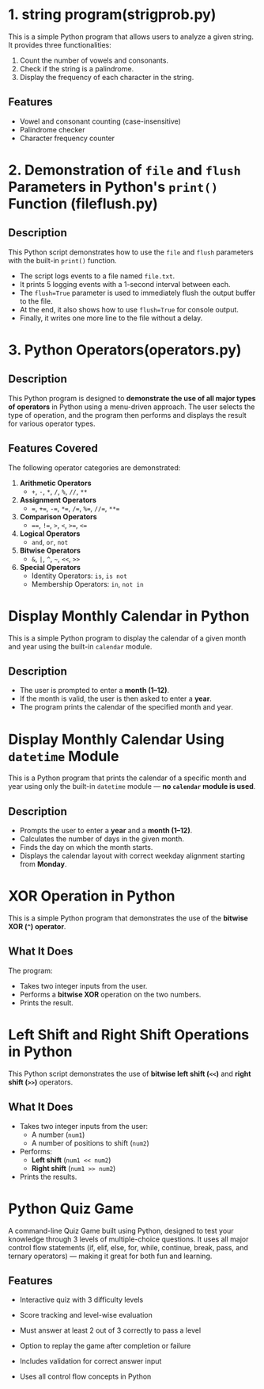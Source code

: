 # 1. string program(strigprob.py)

This is a simple Python program that allows users to analyze a given string. It provides three functionalities:

1. Count the number of vowels and consonants.
2. Check if the string is a palindrome.
3. Display the frequency of each character in the string.

##  Features

-  Vowel and consonant counting (case-insensitive)
-  Palindrome checker
-  Character frequency counter 

# 2. Demonstration of `file` and `flush` Parameters in Python's `print()` Function (fileflush.py)

## Description

This Python script demonstrates how to use the `file` and `flush` parameters with the built-in `print()` function.

- The script logs events to a file named `file.txt`.
- It prints 5 logging events with a 1-second interval between each.
- The `flush=True` parameter is used to immediately flush the output buffer to the file.
- At the end, it also shows how to use `flush=True` for console output.
- Finally, it writes one more line to the file without a delay.


# 3. Python Operators(operators.py)

##  Description

This Python program is designed to **demonstrate the use of all major types of operators** in Python using a menu-driven approach. The user selects the type of operation, and the program then performs and displays the result for various operator types.

##  Features Covered

The following operator categories are demonstrated:

1. **Arithmetic Operators**
   - `+`, `-`, `*`, `/`, `%`, `//`, `**`
2. **Assignment Operators**
   - `=`, `+=`, `-=`, `*=`, `/=`, `%=`, `//=`, `**=`
3. **Comparison Operators**
   - `==`, `!=`, `>`, `<`, `>=`, `<=`
4. **Logical Operators**
   - `and`, `or`, `not`
5. **Bitwise Operators**
   - `&`, `|`, `^`, `~`, `<<`, `>>`
6. **Special Operators**
   - Identity Operators: `is`, `is not`
   - Membership Operators: `in`, `not in`

#  Display Monthly Calendar in Python

This is a simple Python program to display the calendar of a given month and year using the built-in `calendar` module.

##  Description

- The user is prompted to enter a **month (1–12)**.
- If the month is valid, the user is then asked to enter a **year**.
- The program prints the calendar of the specified month and year.

# Display Monthly Calendar Using `datetime` Module

This is a Python program that prints the calendar of a specific month and year using only the built-in `datetime` module — **no `calendar` module is used**.

##  Description

- Prompts the user to enter a **year** and a **month (1–12)**.
- Calculates the number of days in the given month.
- Finds the day on which the month starts.
- Displays the calendar layout with correct weekday alignment starting from **Monday**.

# XOR Operation in Python

This is a simple Python program that demonstrates the use of the **bitwise XOR (`^`) operator**.

##  What It Does

The program:
- Takes two integer inputs from the user.
- Performs a **bitwise XOR** operation on the two numbers.
- Prints the result.

# Left Shift and Right Shift Operations in Python

This Python script demonstrates the use of **bitwise left shift (`<<`)** and **right shift (`>>`)** operators.

##  What It Does

- Takes two integer inputs from the user:
  - A number (`num1`)
  - A number of positions to shift (`num2`)
- Performs:
  - **Left shift** (`num1 << num2`)
  - **Right shift** (`num1 >> num2`)
- Prints the results.

# Python Quiz Game
A command-line Quiz Game built using Python, designed to test your knowledge through 3 levels of multiple-choice questions. It uses all major control flow statements (if, elif, else, for, while, continue, break, pass, and ternary operators) — making it great for both fun and learning.

## Features
- Interactive quiz with 3 difficulty levels

- Score tracking and level-wise evaluation

- Must answer at least 2 out of 3 correctly to pass a level

- Option to replay the game after completion or failure

- Includes validation for correct answer input

- Uses all control flow concepts in Python

